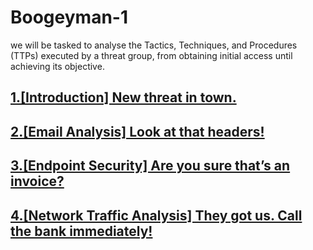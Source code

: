 # Boogeyman-1
we will be tasked to analyse the Tactics, Techniques, and Procedures (TTPs) executed by a threat group, from obtaining initial access until achieving its objective.

## <a href="https://github.com/Modern-Wizard/Tempest">1.[Introduction] New threat in town. </a>
## <a href="https://github.com/Modern-Wizard/Tempest">2.[Email Analysis] Look at that headers! </a>
## <a href="https://github.com/Modern-Wizard/Tempest">3.[Endpoint Security] Are you sure that’s an invoice? </a>
## <a href="https://github.com/Modern-Wizard/Tempest">4.[Network Traffic Analysis] They got us. Call the bank immediately! </a>
